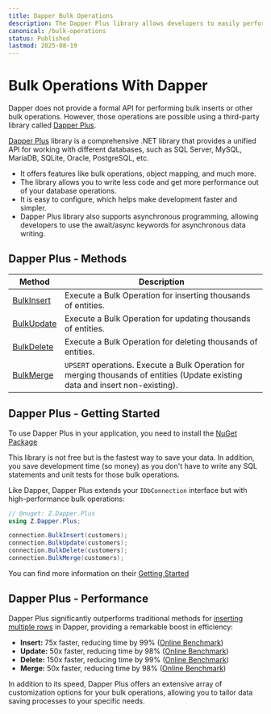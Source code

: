 ```yaml
---
title: Dapper Bulk Operations
description: The Dapper Plus library allows developers to easily perform bulk operations. It helps to optimize performance by reducing the number of database round trips.
canonical: /bulk-operations
status: Published
lastmod: 2025-08-19
---
```


# Bulk Operations With Dapper

Dapper does not provide a formal API for performing bulk inserts or other bulk operations. However, those operations are possible using a third-party library called [Dapper Plus](https://dapper-plus.net/).

[Dapper Plus](https://dapper-plus.net/) library is a comprehensive .NET library that provides a unified API for working with different databases, such as SQL Server, MySQL, MariaDB, SQLite, Oracle, PostgreSQL, etc. 

 - It offers features like bulk operations, object mapping, and much more. 
 - The library allows you to write less code and get more performance out of your database operations. 
 - It is easy to configure, which helps make development faster and simpler. 
 - Dapper Plus library also supports asynchronous programming, allowing developers to use the await/async keywords for asynchronous data writing. 

## Dapper Plus - Methods

| Method | Description |
| ------ | ----------- |
| [BulkInsert](/bulk-operations/bulk-insert)| Execute a Bulk Operation for inserting thousands of entities. |
| [BulkUpdate](/bulk-operations/bulk-update)| Execute a Bulk Operation for updating thousands of entities. |
| [BulkDelete](/bulk-operations/bulk-delete)| Execute a Bulk Operation for deleting thousands of entities. |
| [BulkMerge](/bulk-operations/bulk-merge)	| `UPSERT` operations. Execute a Bulk Operation for merging thousands of entities (Update existing data and insert non-existing). |

## Dapper Plus - Getting Started

To use Dapper Plus in your application, you need to install the [NuGet Package](https://dapper-plus.net/download)

This library is not free but is the fastest way to save your data. In addition, you save development time (so money) as you don't have to write any SQL statements and unit tests for those bulk operations.

Like Dapper, Dapper Plus extends your `IDbConnection` interface but with high-performance bulk operations:

```csharp
// @nuget: Z.Dapper.Plus
using Z.Dapper.Plus;

connection.BulkInsert(customers);
connection.BulkUpdate(customers);
connection.BulkDelete(customers);
connection.BulkMerge(customers);
```

You can find more information on their [Getting Started](https://dapper-plus.net/getting-started)

## Dapper Plus - Performance

Dapper Plus significantly outperforms traditional methods for [inserting multiple rows](/saving-data/insert#dapper-insert-multiple-rows) in Dapper, providing a remarkable boost in efficiency:

- **Insert:** 75x faster, reducing time by 99% ([Online Benchmark](https://dotnetfiddle.net/zlTePU))
- **Update:** 50x faster, reducing time by 98% ([Online Benchmark](https://dotnetfiddle.net/qnbq6o))
- **Delete:** 150x faster, reducing time by 99% ([Online Benchmark](https://dotnetfiddle.net/18paED))
- **Merge:** 50x faster, reducing time by 98% ([Online Benchmark](https://dotnetfiddle.net/piaZmp))

In addition to its speed, Dapper Plus offers an extensive array of customization options for your bulk operations, allowing you to tailor data saving processes to your specific needs.